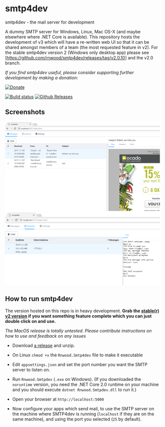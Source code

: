 # smtp4dev
smtp4dev - the mail server for development

A dummy SMTP server for Windows, Linux, Mac OS-X (and maybe elsewhere where .NET Core is available). This repository hosts the development of v3 which will have a re-written web UI so that it can be shared amongst members of a team (the most requested feature in v2).
For the stable smtp4dev version 2 (Windows only desktop app) please see [https://github.com/rnwood/smtp4dev/releases/tag/v2.0.10] and the v2.0 branch.

*If you find smtp4dev useful, please consider supporting further development by making a donation:*

<a href='https://www.paypal.me/rnwood'><img alt='Donate' src='https://www.paypalobjects.com/webstatic/en_US/btn/btn_donate_pp_142x27.png'/></a>

[![Build status](https://ci.appveyor.com/api/projects/status/tay9sajnfh4vy2x0/branch/master?svg=true)](https://ci.appveyor.com/project/rnwood/smtp4dev/branch/master) [![Github Releases](https://img.shields.io/github/downloads/rnwood/smtp4dev/latest/total.svg)](https://github.com/rnwood/smtp4dev/releases)

## Screenshots

![Screenshot 1](screenshot1.png)
![Screenshot 2](screenshot2.png)

## How to run smtp4dev

The version hosted on this repo is in heavy development. **Grab the [stable(r) v2 version](https://github.com/rnwood/smtp4dev/releases/tag/v2.0.10) if you want something feature complete which you can just double click on and use.**

*The MacOS release is totally untested. Please contribute instructions on how to use and feedback on any issues*

- Download [a release](https://github.com/rnwood/smtp4dev/releases) and unzip.

- On Linux `chmod +x` the `Rnwood.Smtp4dev` file to make it executable

- Edit ``appsettings.json`` and set the port number you want the SMTP server to listen on.

- Run `Rnwood.Smtpdev` (`.exe` on Windows). (If you downloaded the ``noruntime`` version, you need the .NET Core 2.0 runtime on your machine and you should execute ``dotnet Rnwood.Smtpdev.dll`` to run it.)

- Open your browser at `http://localhost:5000`

- Now configure your apps which send mail, to use the SMTP server on the machine where SMTP4dev is running (``localhost`` if they are on the same machine), and using the port you selected (``25`` by default).


